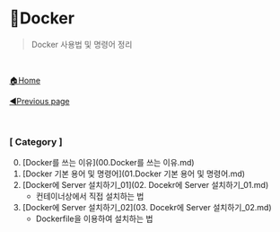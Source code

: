 # 🐳Docker

> Docker 사용법 및 명령어 정리

<br>

[🏠Home](https://github.com/batboy118/Study_Note)

[◀Previous page ](../)

<br>

### [ Category ]

0. [Docker를 쓰는 이유](00.Docker를 쓰는 이유.md)
1. [Docker 기본 용어 및 명령어](01.Docker 기본 용어 및 명령어.md)
2. [Docker에 Server 설치하기_01](02. Docekr에 Server 설치하기_01.md)
   - 컨테이너상에서 직접 설치하는 법
3. [Docker에 Server 설치하기_02](03. Docekr에 Server 설치하기_02.md)
   - Dockerfile을 이용하여 설치하는 법